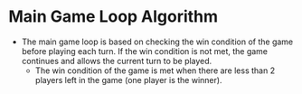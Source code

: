 # Main Game Loop Algorithm

- The main game loop is based on checking the win condition of the game before playing each turn. If the win condition is not met, the game continues and allows the current turn to be played.
    - The win condition of the game is met when there are less than 2 players left in the game (one player is the winner).
